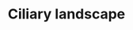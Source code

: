 ---
annotations:
- type: Disease Ontology
  value: ciliopathy
- type: Pathway Ontology
  value: transport pathway
authors:
- Fehrhart
- Khanspers
description: Ciliary landscape pathway - according to Boldt et al. 2016 - was constructed
  using the results of affinity proteomics for 217 proteins with known or suspected
  involvement in ciliary function, resulting in a landscape of 1319 proteins and 4905
  interactions of which the most important are shown here (derived from Figure 1).
  Ciliary function is impaired in a wide spectrum of diseases (ciliopathies) including
  polycystic kidney disease, Usher syndrome, Bardet-Biedl syndrome, Meckel-Gruber
  syndrome, and Jeune syndrome.
last-edited: 2018-12-11
organisms:
- Homo sapiens
redirect_from:
- /index.php/Pathway:WP4352
- /instance/WP4352
schema-jsonld:
- '@context': https://schema.org/
  '@id': https://wikipathways.github.io/pathways/WP4352.html
  '@type': Dataset
  creator:
    '@type': Organization
    name: WikiPathways
  description: Ciliary landscape pathway - according to Boldt et al. 2016 - was constructed
    using the results of affinity proteomics for 217 proteins with known or suspected
    involvement in ciliary function, resulting in a landscape of 1319 proteins and
    4905 interactions of which the most important are shown here (derived from Figure
    1). Ciliary function is impaired in a wide spectrum of diseases (ciliopathies)
    including polycystic kidney disease, Usher syndrome, Bardet-Biedl syndrome, Meckel-Gruber
    syndrome, and Jeune syndrome.
  keywords:
  - RAB2A
  - SSNA1
  - XPNPEP3
  - IFT80
  - FUZ
  - NEK8
  - 'TCEB2 '
  - MCM6
  - CNOT6L
  - IQGAP1
  - IFT81
  - ERF
  - TIPRL
  - MAPRE2
  - EXOSC2
  - CLT
  - RNGTT
  - LCN2
  - NEFM
  - DYNLL1
  - EXOC6B
  - SMC4
  - EXOSC9
  - IFT74
  - ECHS1
  - BBS4
  - WHRN
  - EXOC5
  - LRPPRC
  - IFT22
  - EXOC4
  - MCM7
  - IQGAP2
  - CBS
  - CAMK2A
  - TBC1D4
  - TTC30A
  - WEE1
  - LCA5
  - MKLN1
  - IFT88
  - DYNLT1
  - ARFGAP3
  - TFAP2B
  - EXOC6
  - WDR60
  - MFAP1
  - COX6C
  - DCAF7
  - PSMD8
  - IQCB1
  - MCM2
  - EXOC7
  - VIM
  - COPS1
  - CTSA
  - PSMD12
  - EHD3
  - IFT140
  - NEFL
  - NINL
  - CEP170
  - H3F3A
  - SNAP29
  - LZTFL1
  - BBS9
  - EXOC8
  - DGKE
  - CNOT10
  - STOM
  - TTC8
  - YPEL5
  - EHBP1
  - MCM9
  - VAPB
  - MCM5
  - IFT52
  - RQCD1
  - IFT20
  - ARHGDIA
  - TSSC1
  - RAB21
  - DYNLL2
  - COPS6
  - NFKB1
  - DYNLRB1
  - AFG3L2
  - TFAP2C
  - RB1
  - CD2BP2
  - AIMP1
  - RANBP9
  - TRAF3IP1
  - UBE2H
  - ARL8B
  - CREBBP
  - IFT57
  - YAP1
  - EXOC2
  - GID8
  - ACSL3
  - ANKS3
  - DNPEP
  - EIF5B
  - CDH23
  - NDUFA9
  - GLB1
  - DYNC1LI1
  - TTC30B
  - PSMD7
  - IFT46
  - MSH2
  - AAR2
  - MCM4
  - RMND5B
  - DVL3
  - COPS2
  - WNK1
  - IFT172
  - BBIP1
  - PSMD13
  - NUP133
  - COPS8
  - ANKS6
  - BBS7
  - EXOSC4
  - EFTUD2
  - TNKS1BP1
  - NUDC
  - MCM10
  - IFT27
  - TCTEX1D2
  - BBS2
  - HDAC2
  - RANBP10
  - INTU
  - RAB14
  - CTNNB1
  - RAB8A
  - NDUFA5
  - ZMYND19
  - PSMC6
  - RALB
  - USH1C
  - GDI1
  - DDX5
  - MAEA
  - MCM8
  - ARMC8
  - APC
  - PSMC4
  - HDAC1
  - WDR26
  - ZYG11B
  - TFAP2E
  - COPS5
  - SNRPB2
  - AGPAT2
  - RAB3IL1
  - GLA
  - COPS7A
  - CDR2
  - HTRA2
  - NUP88
  - CNOT1
  - IFT122
  - CEP290
  - IQGAP3
  - APMAP
  - NEK7
  - CALM1
  - PAFAH1B1
  - LSM4
  - MCM3
  - MYL6B
  - DYNLT3
  - CCDC40
  - DYNLRB2
  - UQCC1
  - COPS4
  - EXOC1
  - UBE2D2
  - EXOSC7
  - DCAF11
  - TFAP2A
  - PGRMC2
  - RMND5A
  - TMED1
  - HSPB11
  - DOCK5
  - COPS7B
  - RPGR
  - CEP97
  - EFHC2
  - MYL6
  - GID4
  - DYNC1H1
  - BBS5
  - SPATA7
  - NME8
  - RHBDD2
  - VPS4A
  - RBM14
  - MKS1
  - BBS1
  - POM121
  - EXOC3
  - DYNC1I2
  - IFT43
  - COPS3
  - RAC1
  - TFAP2D
  - RABEP2
  - CLUAP1
  - TTC26
  - CTBP2
  - WDR34
  license: CC0
  name: Ciliary landscape
seo: CreativeWork
title: Ciliary landscape
wpid: WP4352
---
